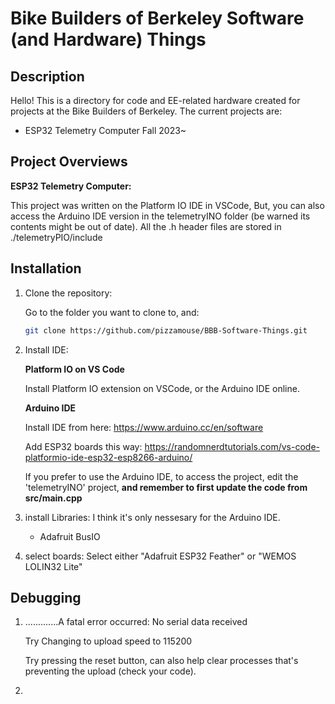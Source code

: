 # Bike Builders of Berkeley Software (and Hardware) Things

## Description
Hello! This is a directory for code and EE-related hardware created for projects at the Bike Builders of Berkeley. The current projects are:

 - ESP32 Telemetry Computer Fall 2023~

## Project Overviews

**ESP32 Telemetry Computer:**

This project was written on the Platform IO IDE in VSCode, But, you can also access the Arduino IDE version in the telemetryINO folder (be warned its contents might be out of date).
All the .h header files are stored in ./telemetryPIO/include

## Installation
1. Clone the repository:
   
    Go to the folder you want to clone to, and:
    ```bash
    git clone https://github.com/pizzamouse/BBB-Software-Things.git

3. Install IDE:
   
    **Platform IO on VS Code**
   
    Install Platform IO extension on VSCode, or the Arduino IDE online.

    **Arduino IDE**
   
    Install IDE from here: https://www.arduino.cc/en/software
   
    Add ESP32 boards this way: https://randomnerdtutorials.com/vs-code-platformio-ide-esp32-esp8266-arduino/
   
    If you prefer to use the Arduino IDE, to access the project, edit the 'telemetryINO' project, **and remember to first update the code from src/main.cpp**


4. install Libraries:
    I think it's only nessesary for the Arduino IDE.
    - Adafruit BusIO

6. select boards:
    Select either "Adafruit ESP32 Feather" or "WEMOS LOLIN32 Lite"

## Debugging
1. .............A fatal error occurred: No serial data received
   
   Try Changing to upload speed to 115200
   
   Try pressing the reset button, can also help clear processes that's preventing the upload (check your code).

3. 

